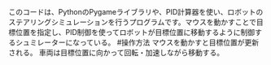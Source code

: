 このコードは、PythonのPygameライブラリや、PID計算器を使い、ロボットのステアリングシミュレーションを行うプログラムです。マウスを動かすことで目標位置を指定し、PID制御を使ってロボットが目標位置に移動するように制御するシュミレーターになっている。
#操作方法
マウスを動かすと目標位置が更新される。
車両は目標位置に向かって回転・加速しながら移動する。
